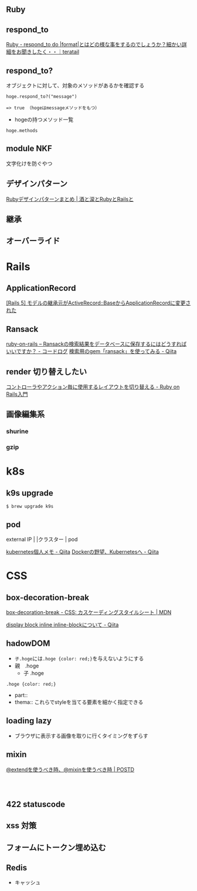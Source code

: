 ## Ruby

## respond_to

[Ruby - respond_to do |format|とはどの様な事をするのでしょうか？細かい詳細をお聞きしたく・・｜teratail](https://teratail.com/questions/90663)

## respond_to?
オブジェクトに対して、対象のメソッドがあるかを確認する
```
hoge.respond_to?("message")

=> true （hogeはmessageメソッドをもつ）
```

- hogeの持つメソッド一覧
```
hoge.methods
```

## module NKF
文字化けを防ぐやつ


## デザインパターン

[Rubyデザインパターンまとめ | 酒と涙とRubyとRailsと](https://morizyun.github.io/ruby/design-pattern-index.html)

## 継承
## オーバーライド



# Rails
## ApplicationRecord
[[Rails 5] モデルの継承元がActiveRecord::BaseからApplicationRecordに変更された](https://techracho.bpsinc.jp/hachi8833/2017_04_27/36050)

## Ransack
[ruby-on-rails – Ransackの検索結果をデータベースに保存するにはどうすればいいですか？ - コードログ](https://codeday.me/jp/qa/20190521/871171.html)
[検索用のgem「ransack」を使ってみる - Qiita](https://qiita.com/LuckOfWise/items/e020e896e71d47d0c6a4)

## render 切り替えしたい
[コントローラやアクション毎に使用するレイアウトを切り替える - Ruby on Rails入門](https://www.javadrive.jp/rails/template/index3.html)

## 画像編集系
### shurine
### gzip




# k8s
## k9s upgrade
`$ brew upgrade k9s`

## pod
external IP
  |
|クラスター
|  pod

[kubernetes個人メモ - Qiita](https://qiita.com/Gin/items/e09e6800062a72839680)
[Dockerの野望、Kubernetesへ - Qiita](https://qiita.com/gounx2/items/35ab43e74a2ff7be1ef6)


# CSS
## box-decoration-break
[box-decoration-break - CSS: カスケーディングスタイルシート | MDN](https://developer.mozilla.org/ja/docs/Web/CSS/box-decoration-break)

[display block inline inline-blockについて - Qiita](https://qiita.com/KAORI04525472/items/9c28844c70d6df00645c)

## hadowDOM
- `子.hoge`には`.hoge {color: red;}`を与えないようにする
- 親　.hoge
  - 子 .hoge
```
.hoge {color: red;}
```
- part::
- thema::
これらでstyleを当てる要素を細かく指定できる

## loading lazy
- ブラウザに表示する画像を取りに行くタイミングをずらす


## mixin
[@extendを使うべき時、@mixinを使うべき時 | POSTD](https://postd.cc/when-to-use-extend-when-to-use-a-mixin/)

　
#

## 422 statuscode
## xss 対策
## フォームにトークン埋め込む
## Redis
- キャッシュ




